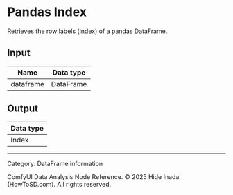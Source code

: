 # Pandas Index
Retrieves the row labels (index) of a pandas DataFrame.

## Input
| Name | Data type |
|---|---|
| dataframe | DataFrame |

## Output
| Data type |
|---|
| Index |

<HR>
Category: DataFrame information

ComfyUI Data Analysis Node Reference. © 2025 Hide Inada (HowToSD.com). All rights reserved.
